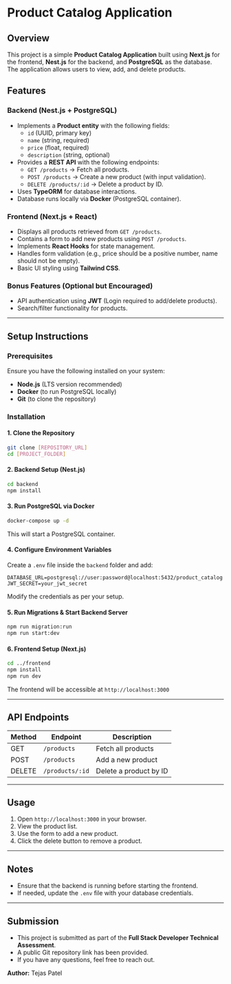 # Product Catalog Application

## Overview
This project is a simple **Product Catalog Application** built using **Next.js** for the frontend, **Nest.js** for the backend, and **PostgreSQL** as the database. The application allows users to view, add, and delete products.

## Features
### Backend (Nest.js + PostgreSQL)
- Implements a **Product entity** with the following fields:
  - `id` (UUID, primary key)
  - `name` (string, required)
  - `price` (float, required)
  - `description` (string, optional)
- Provides a **REST API** with the following endpoints:
  - `GET /products` → Fetch all products.
  - `POST /products` → Create a new product (with input validation).
  - `DELETE /products/:id` → Delete a product by ID.
- Uses **TypeORM** for database interactions.
- Database runs locally via **Docker** (PostgreSQL container).

### Frontend (Next.js + React)
- Displays all products retrieved from `GET /products`.
- Contains a form to add new products using `POST /products`.
- Implements **React Hooks** for state management.
- Handles form validation (e.g., price should be a positive number, name should not be empty).
- Basic UI styling using **Tailwind CSS**.

### Bonus Features (Optional but Encouraged)
- API authentication using **JWT** (Login required to add/delete products).
- Search/filter functionality for products.

---

## Setup Instructions

### Prerequisites
Ensure you have the following installed on your system:
- **Node.js** (LTS version recommended)
- **Docker** (to run PostgreSQL locally)
- **Git** (to clone the repository)

### Installation
#### 1. Clone the Repository
```sh
git clone [REPOSITORY_URL]
cd [PROJECT_FOLDER]
```

#### 2. Backend Setup (Nest.js)
```sh
cd backend
npm install
```

#### 3. Run PostgreSQL via Docker
```sh
docker-compose up -d
```
This will start a PostgreSQL container.

#### 4. Configure Environment Variables
Create a `.env` file inside the `backend` folder and add:
```env
DATABASE_URL=postgresql://user:password@localhost:5432/product_catalog
JWT_SECRET=your_jwt_secret
```
Modify the credentials as per your setup.

#### 5. Run Migrations & Start Backend Server
```sh
npm run migration:run
npm run start:dev
```

#### 6. Frontend Setup (Next.js)
```sh
cd ../frontend
npm install
npm run dev
```

The frontend will be accessible at `http://localhost:3000`

---

## API Endpoints
| Method | Endpoint | Description |
|--------|---------|-------------|
| GET | `/products` | Fetch all products |
| POST | `/products` | Add a new product |
| DELETE | `/products/:id` | Delete a product by ID |

---

## Usage
1. Open `http://localhost:3000` in your browser.
2. View the product list.
3. Use the form to add a new product.
4. Click the delete button to remove a product.

---

## Notes
- Ensure that the backend is running before starting the frontend.
- If needed, update the `.env` file with your database credentials.

---

## Submission
- This project is submitted as part of the **Full Stack Developer Technical Assessment**.
- A public Git repository link has been provided.
- If you have any questions, feel free to reach out.

**Author:** 
Tejas Patel

